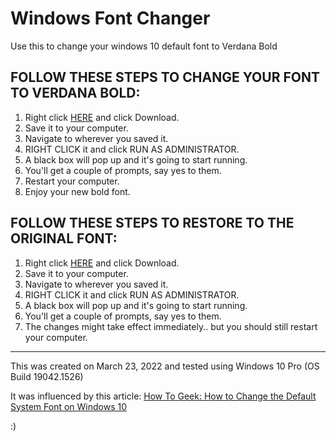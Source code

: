 # Windows Font Changer

Use this to change your windows 10 default font to Verdana Bold


## FOLLOW THESE STEPS TO CHANGE YOUR FONT TO VERDANA BOLD:

1. Right click [HERE](link) and click Download.
2. Save it to your computer.
3. Navigate to wherever you saved it.
4. RIGHT CLICK it and click RUN AS ADMINISTRATOR.
5. A black box will pop up and it's going to start running.
6. You'll get a couple of prompts, say yes to them.
7. Restart your computer.
8. Enjoy your new bold font.



## FOLLOW THESE STEPS TO RESTORE TO THE ORIGINAL FONT:

1. Right click [HERE](link) and click Download.
2. Save it to your computer.
3. Navigate to wherever you saved it.
4. RIGHT CLICK it and click RUN AS ADMINISTRATOR.
5. A black box will pop up and it's going to start running.
6. You'll get a couple of prompts, say yes to them.
7. The changes might take effect immediately.. but you should still restart your computer.



---


This was created on March 23, 2022 and tested using Windows 10 Pro (OS Build 19042.1526)

It was influenced by this article: [How To Geek: How to Change the Default System Font on Windows 10](https://www.howtogeek.com/716407/how-to-change-the-default-system-font-on-windows-10/#:~:text=Open%20the%20%E2%80%9CStart%E2%80%9D%20menu%2C,and%20click%20the%20font%20name)

:) 

